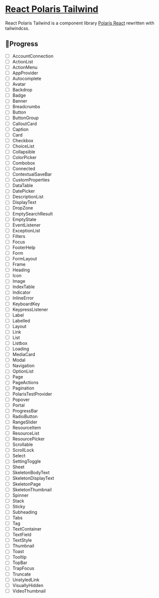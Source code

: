 # [React Polaris Tailwind](https://github.com/tacrew/react-polaris-tailwind)

React Polaris Tailwind is a component library [Polaris React](https://github.com/Shopify/polaris-react) rewritten with tailwindcss.

## :construction:Progress

- [ ] AccountConnection
- [ ] ActionList
- [ ] ActionMenu
- [ ] AppProvider
- [ ] Autocomplete
- [ ] Avatar
- [ ] Backdrop
- [ ] Badge
- [ ] Banner
- [ ] Breadcrumbs
- [ ] Button
- [ ] ButtonGroup
- [ ] CalloutCard
- [ ] Caption
- [ ] Card
- [ ] Checkbox
- [ ] ChoiceList
- [ ] Collapsible
- [ ] ColorPicker
- [ ] Combobox
- [ ] Connected
- [ ] ContextualSaveBar
- [ ] CustomProperties
- [ ] DataTable
- [ ] DatePicker
- [ ] DescriptionList
- [ ] DisplayText
- [ ] DropZone
- [ ] EmptySearchResult
- [ ] EmptyState
- [ ] EventListener
- [ ] ExceptionList
- [ ] Filters
- [ ] Focus
- [ ] FooterHelp
- [ ] Form
- [ ] FormLayout
- [ ] Frame
- [ ] Heading
- [ ] Icon
- [ ] Image
- [ ] IndexTable
- [ ] Indicator
- [ ] InlineError
- [ ] KeyboardKey
- [ ] KeypressListener
- [ ] Label
- [ ] Labelled
- [ ] Layout
- [ ] Link
- [ ] List
- [ ] Listbox
- [ ] Loading
- [ ] MediaCard
- [ ] Modal
- [ ] Navigation
- [ ] OptionList
- [ ] Page
- [ ] PageActions
- [ ] Pagination
- [ ] PolarisTestProvider
- [ ] Popover
- [ ] Portal
- [ ] ProgressBar
- [ ] RadioButton
- [ ] RangeSlider
- [ ] ResourceItem
- [ ] ResourceList
- [ ] ResourcePicker
- [ ] Scrollable
- [ ] ScrollLock
- [ ] Select
- [ ] SettingToggle
- [ ] Sheet
- [ ] SkeletonBodyText
- [ ] SkeletonDisplayText
- [ ] SkeletonPage
- [ ] SkeletonThumbnail
- [ ] Spinner
- [ ] Stack
- [ ] Sticky
- [ ] Subheading
- [ ] Tabs
- [ ] Tag
- [ ] TextContainer
- [ ] TextField
- [ ] TextStyle
- [ ] Thumbnail
- [ ] Toast
- [ ] Tooltip
- [ ] TopBar
- [ ] TrapFocus
- [ ] Truncate
- [ ] UnstyledLink
- [ ] VisuallyHidden
- [ ] VideoThumbnail
